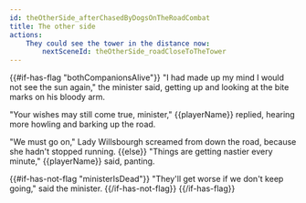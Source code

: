 ```yaml
---
id: theOtherSide_afterChasedByDogsOnTheRoadCombat
title: The other side
actions:
    They could see the tower in the distance now:
        nextSceneId: theOtherSide_roadCloseToTheTower
---
```


{{#if-has-flag "bothCompanionsAlive"}}
"I had made up my mind I would not see the sun again," the minister said, getting up and looking at the bite marks on his bloody arm.

"Your wishes may still come true, minister," {{playerName}} replied, hearing more howling and barking up the road.

"We must go on," Lady Willsbourgh screamed from down the road, because she hadn't stopped running.
{{else}}
"Things are getting nastier every minute," {{playerName}} said, panting.

{{#if-has-not-flag "ministerIsDead"}}
"They'll get worse if we don't keep going," said the minister.
{{/if-has-not-flag}}
{{/if-has-flag}}

